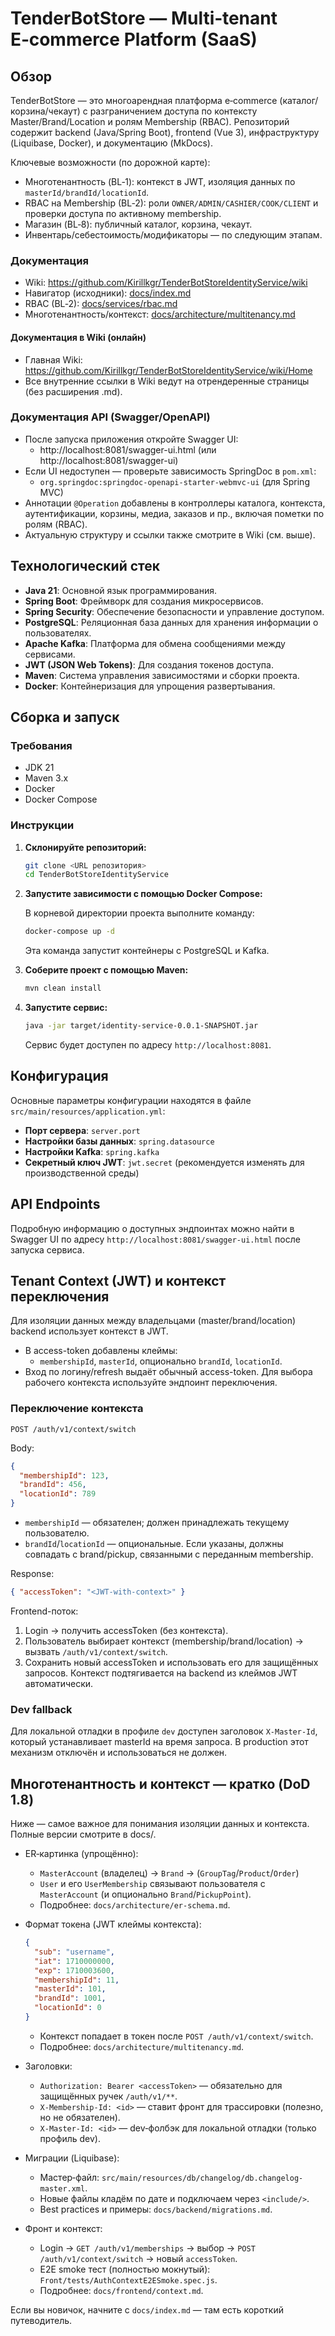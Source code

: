 # TenderBotStore — Multi‑tenant E‑commerce Platform (SaaS)

## Обзор

TenderBotStore — это многоарендная платформа e‑commerce (каталог/корзина/чекаут) с разграничением доступа по контексту
Master/Brand/Location и ролям Membership (RBAC). Репозиторий содержит backend (Java/Spring Boot), frontend (Vue 3),
инфраструктуру (Liquibase, Docker), и документацию (MkDocs).

Ключевые возможности (по дорожной карте):

- Многотенантность (BL‑1): контекст в JWT, изоляция данных по `masterId/brandId/locationId`.
- RBAC на Membership (BL‑2): роли `OWNER/ADMIN/CASHIER/COOK/CLIENT` и проверки доступа по активному membership.
- Магазин (BL‑8): публичный каталог, корзина, чекаут.
- Инвентарь/себестоимость/модификаторы — по следующим этапам.

### Документация

- Wiki: https://github.com/Kirillkgr/TenderBotStoreIdentityService/wiki
- Навигатор (исходники): [docs/index.md](docs/index.md)
- RBAC (BL‑2): [docs/services/rbac.md](docs/services/rbac.md)
- Многотенантность/контекст: [docs/architecture/multitenancy.md](docs/architecture/multitenancy.md)

#### Документация в Wiki (онлайн)

- Главная Wiki: https://github.com/Kirillkgr/TenderBotStoreIdentityService/wiki/Home
- Все внутренние ссылки в Wiki ведут на отрендеренные страницы (без расширения .md).

### Документация API (Swagger/OpenAPI)

- После запуска приложения откройте Swagger UI:
    - http://localhost:8081/swagger-ui.html (или http://localhost:8081/swagger-ui)
- Если UI недоступен — проверьте зависимость SpringDoc в `pom.xml`:
    - `org.springdoc:springdoc-openapi-starter-webmvc-ui` (для Spring MVC)
- Аннотации `@Operation` добавлены в контроллеры каталога, контекста, аутентификации, корзины, медиа, заказов и пр.,
  включая пометки по ролям (RBAC).
- Актуальную структуру и ссылки также смотрите в Wiki (см. выше).

## Технологический стек

- **Java 21**: Основной язык программирования.
- **Spring Boot**: Фреймворк для создания микросервисов.
- **Spring Security**: Обеспечение безопасности и управление доступом.
- **PostgreSQL**: Реляционная база данных для хранения информации о пользователях.
- **Apache Kafka**: Платформа для обмена сообщениями между сервисами.
- **JWT (JSON Web Tokens)**: Для создания токенов доступа.
- **Maven**: Система управления зависимостями и сборки проекта.
- **Docker**: Контейнеризация для упрощения развертывания.

## Сборка и запуск

### Требования

- JDK 21
- Maven 3.x
- Docker
- Docker Compose

### Инструкции

1. **Склонируйте репозиторий:**

   ```bash
   git clone <URL репозитория>
   cd TenderBotStoreIdentityService
   ```

2. **Запустите зависимости с помощью Docker Compose:**

   В корневой директории проекта выполните команду:

   ```bash
   docker-compose up -d
   ```

   Эта команда запустит контейнеры с PostgreSQL и Kafka.

3. **Соберите проект с помощью Maven:**

   ```bash
   mvn clean install
   ```

4. **Запустите сервис:**

   ```bash
   java -jar target/identity-service-0.0.1-SNAPSHOT.jar
   ```

   Сервис будет доступен по адресу `http://localhost:8081`.

## Конфигурация

Основные параметры конфигурации находятся в файле `src/main/resources/application.yml`:

- **Порт сервера**: `server.port`
- **Настройки базы данных**: `spring.datasource`
- **Настройки Kafka**: `spring.kafka`
- **Секретный ключ JWT**: `jwt.secret` (рекомендуется изменять для производственной среды)

## API Endpoints

Подробную информацию о доступных эндпоинтах можно найти в Swagger UI по адресу `http://localhost:8081/swagger-ui.html`
после запуска сервиса.

## Tenant Context (JWT) и контекст переключения

Для изоляции данных между владельцами (master/brand/location) backend использует контекст в JWT.

- В access-token добавлены клеймы:
    - `membershipId`, `masterId`, опционально `brandId`, `locationId`.
- Вход по логину/refresh выдаёт обычный access-token. Для выбора рабочего контекста используйте эндпоинт переключения.

### Переключение контекста

`POST /auth/v1/context/switch`

Body:

```json
{
  "membershipId": 123,            
  "brandId": 456,                 
  "locationId": 789               
}
```

- `membershipId` — обязателен; должен принадлежать текущему пользователю.
- `brandId`/`locationId` — опциональные. Если указаны, должны совпадать с brand/pickup, связанными с переданным
  membership.

Response:

```json
{ "accessToken": "<JWT-with-context>" }
```

Frontend-поток:

1. Login → получить accessToken (без контекста).
2. Пользователь выбирает контекст (membership/brand/location) → вызвать `/auth/v1/context/switch`.
3. Сохранить новый accessToken и использовать его для защищённых запросов. Контекст подтягивается на backend из клеймов
   JWT автоматически.

### Dev fallback

Для локальной отладки в профиле `dev` доступен заголовок `X-Master-Id`, который устанавливает masterId на время запроса.
В production этот механизм отключён и использоваться не должен.

## Многотенантность и контекст — кратко (DoD 1.8)

Ниже — самое важное для понимания изоляции данных и контекста. Полные версии смотрите в docs/.

- ER‑картинка (упрощённо):
    - `MasterAccount` (владелец) → `Brand` → (`GroupTag`/`Product`/`Order`)
    - `User` и его `UserMembership` связывают пользователя с `MasterAccount` (и опционально `Brand`/`PickupPoint`).
    - Подробнее: `docs/architecture/er-schema.md`.

- Формат токена (JWT клеймы контекста):
  ```json
  {
    "sub": "username",
    "iat": 1710000000,
    "exp": 1710003600,
    "membershipId": 11,
    "masterId": 101,
    "brandId": 1001,
    "locationId": 0
  }
  ```
    - Контекст попадает в токен после `POST /auth/v1/context/switch`.
    - Подробнее: `docs/architecture/multitenancy.md`.

- Заголовки:
    - `Authorization: Bearer <accessToken>` — обязательно для защищённых ручек `/auth/v1/**`.
    - `X-Membership-Id: <id>` — ставит фронт для трассировки (полезно, но не обязателен).
    - `X-Master-Id: <id>` — dev‑фолбэк для локальной отладки (только профиль dev).

- Миграции (Liquibase):
    - Мастер‑файл: `src/main/resources/db/changelog/db.changelog-master.xml`.
    - Новые файлы кладём по дате и подключаем через `<include/>`.
    - Best practices и примеры: `docs/backend/migrations.md`.

- Фронт и контекст:
    - Login → `GET /auth/v1/memberships` → выбор → `POST /auth/v1/context/switch` → новый `accessToken`.
    - E2E smoke тест (полностью мокнутый): `Front/tests/AuthContextE2ESmoke.spec.js`.
    - Подробнее: `docs/frontend/context.md`.

Если вы новичок, начните с `docs/index.md` — там есть короткий путеводитель.
